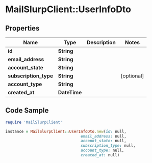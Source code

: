 # MailSlurpClient::UserInfoDto

## Properties

Name | Type | Description | Notes
------------ | ------------- | ------------- | -------------
**id** | **String** |  | 
**email_address** | **String** |  | 
**account_state** | **String** |  | 
**subscription_type** | **String** |  | [optional] 
**account_type** | **String** |  | 
**created_at** | **DateTime** |  | 

## Code Sample

```ruby
require 'MailSlurpClient'

instance = MailSlurpClient::UserInfoDto.new(id: null,
                                 email_address: null,
                                 account_state: null,
                                 subscription_type: null,
                                 account_type: null,
                                 created_at: null)
```


